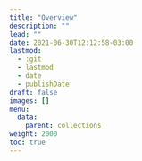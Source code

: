 ```yaml
---
title: "Overview"
description: ""
lead: ""
date: 2021-06-30T12:12:58-03:00
lastmod:
  - :git
  - lastmod
  - date
  - publishDate
draft: false
images: []
menu: 
  data:
    parent: collections
weight: 2000
toc: true
---
```


